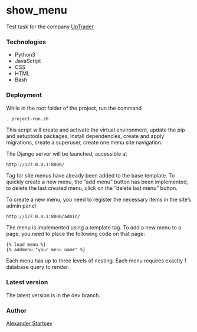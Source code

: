 # show_menu

Test task for the company [UpTrader](https://uptrader.io/)

### Technologies

- Python3
- JavaScript
- CSS
- HTML
- Bash

### Deployment

While in the root folder of the project, run the command
```sh
. project-run.sh
```
This script will create and activate the virtual environment, update the pip
and setuptools packages, install dependencies, create and apply migrations,
create a superuser, create one menu site navigation.

The Django server will be launched, accessible at
```
http://127.0.0.1:8000/
```

Tag for site menus have already been added to the base template.
To quickly create a new menu, the “add menu” button has been implemented,
to delete the last created menu, click on the “delete last menu” button.

To create a new menu, you need to register the necessary items in the site’s admin panel
```
http://127.0.0.1:8000/admin/
```
The menu is implemented using a template tag.
To add a new menu to a page, you need to place the following code on that page:
```
{% load menu %}
{% addmenu "your menu name" %}
```
Each menu has up to three levels of nesting.
Each menu requires exactly 1 database query to render.

### Latest version

The latest version is in the dev branch.

### Author

[Alexander Startsev](https://github.com/aleksanderstartsev1984)
